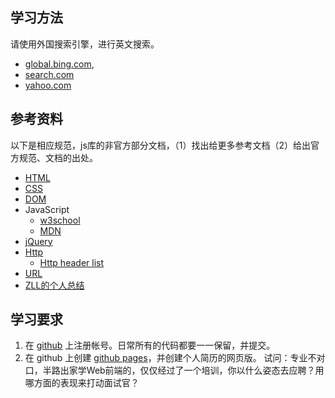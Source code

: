 
## 学习方法
请使用外国搜索引擎，进行英文搜索。

* [global.bing.com](http://global.bing.com/?FORM=HPCNEN&setmkt=en-us&setlang=en-us), 
* [search.com](http://search.com)
* [yahoo.com](http://yahoo.com)

## 参考资料
以下是相应规范，js库的非官方部分文档，（1）找出给更多参考文档（2）给出官方规范、文档的出处。


* [HTML](http://www.w3school.com.cn/html/)
* [CSS](http://www.w3school.com.cn/js/index.asp)
* [DOM](http://www.w3school.com.cn/htmldom/index.asp)
* JavaScript
    * [w3school](http://www.w3school.com.cn/js/index.asp)
    * [MDN](https://developer.mozilla.org/en-US/docs/Web/JavaScript?redirectlocale=en-US&redirectslug=JavaScript)
* [jQuery](http://www.w3school.com.cn/jquery/index.asp)
* [Http](http://www.runoob.com/http/http-tutorial.html)
    * [Http header list](https://en.wikipedia.org/wiki/List_of_HTTP_header_fields)
* [URL](https://en.wikipedia.org/wiki/Uniform_Resource_Locator)
* [ZLL的个人总结](http://git.oschina.net/btpka3/btpka3/wikis/home)

## 学习要求
1. 在 [github](http://github.com) 上注册帐号。日常所有的代码都要一一保留，并提交。
2. 在 github 上创建 [github pages](https://pages.github.com/)，并创建个人简历的网页版。
试问：专业不对口，半路出家学Web前端的，仅仅经过了一个培训，你以什么姿态去应聘？用哪方面的表现来打动面试官？

